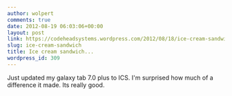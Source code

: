 ```yaml
---
author: wolpert
comments: true
date: 2012-08-19 06:03:06+00:00
layout: post
link: https://codeheadsystems.wordpress.com/2012/08/18/ice-cream-sandwich/
slug: ice-cream-sandwich
title: Ice cream sandwich...
wordpress_id: 309
---
```


Just updated my galaxy tab 7.0 plus to ICS. I'm surprised how much of a difference it made. Its really good.
